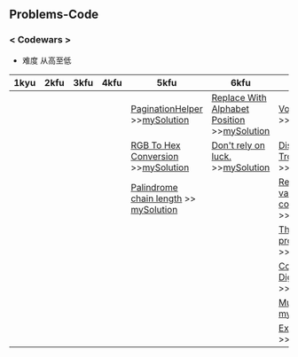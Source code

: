 ## Problems-Code
### < Codewars >
+ 难度 从高至低

| 1kyu  |  2kfu   |  3kfu   |  4kfu  | 5kfu   |   6kfu  | 7kfu   |
| --- | --- | --- | --- | --- | --- | --- |
|     |     |     |     |  [PaginationHelper][1]  >>[mySolution][2]  |   [Replace With Alphabet Position][3] >>[mySolution][4]  |  [Vowel Count][5]  >>[mySolution][6] |
|     |     |     |     |  [RGB To Hex Conversion][7] >>[mySolution][8]  |  [Don't rely on luck.][9] >>[mySolution][10]  |   [Disemvowel Trolls][11] >>[mySolution][12] |
|     |     |     |     |  [Palindrome chain length][13] >> [mySolution][14] |     |  [Regex validate PIN code][15] >>[mySolution][16]  |
|     |     |     |     |     |     |  [The highest profit wins!][17] >>[mySolution][18]  |
|     |     |     |     |     |     |  [Count the Digit][19] >>[mySolution][20]  |
|     |     |     |     |     |     |   [Mumbling][21] >> [mySolution][22] |
|     |     |     |     |     |     |  [Exes and Ohs][23] >>[mySolution][24] |





  [1]: https://www.codewars.com/kata/515bb423de843ea99400000a
  [2]: https://github.com/lmislm/Problems-Code/blob/master/Codewars-jsCodes/codewars_PaginationHelper.js
  [3]: https://www.codewars.com/kata/546f922b54af40e1e90001da
  [4]: https://github.com/lmislm/Problems-Code/blob/master/Codewars-jsCodes/codewars_Replace%20With%20Alphabet%20Position.js
  [5]: https://www.codewars.com/kata/54ff3102c1bad923760001f3
  [6]: https://github.com/lmislm/Problems-Code/blob/master/Codewars-jsCodes/codewars_Vowel%20Count.js
  [7]: https://www.codewars.com/kata/513e08acc600c94f01000001
  [8]: https://github.com/lmislm/Problems-Code/blob/master/Codewars-jsCodes/codewars_RGB%20To%20Hex%20Conversion.js
  [9]: https://www.codewars.com/kata/5268af3872b786f006000228
  [10]: https://github.com/lmislm/Problems-Code/blob/master/Codewars-jsCodes/codewars_Don%27t%20rely%20on%20luck..js
  [11]: https://www.codewars.com/kata/52fba66badcd10859f00097e
  [12]: https://github.com/lmislm/Problems-Code/blob/master/Codewars-jsCodes/codewars_Disemvowel_Trolls.js
  [13]: https://www.codewars.com/kata/525f039017c7cd0e1a000a26
  [14]: https://github.com/lmislm/Problems-Code/blob/master/Codewars-jsCodes/codewars_Palindrome_Chain_Length.js
  [15]: https://www.codewars.com/kata/55f8a9c06c018a0d6e000132
  [16]: https://github.com/lmislm/Problems-Code/blob/master/Codewars-jsCodes/codewars_Regex_validate_PIN_code.js
  [17]: https://www.codewars.com/kata/559590633066759614000063
  [18]: https://github.com/lmislm/Problems-Code/blob/master/Codewars-jsCodes/codewars_The_Highest_Profit_Wins.js
  [19]: https://www.codewars.com/kata/566fc12495810954b1000030
  [20]: https://github.com/lmislm/Problems-Code/blob/master/Codewars-jsCodes/codewars-countTheDigit.js
  [21]: https://www.codewars.com/kata/5667e8f4e3f572a8f2000039
  [22]: https://github.com/lmislm/Problems-Code/blob/master/Codewars-jsCodes/codewars-accm.js
  [23]: https://www.codewars.com/kata/55908aad6620c066bc00002a
  [24]: https://www.codewars.com/kata/55908aad6620c066bc00002a
  [25]: https://www.codewars.com/kata/525f039017c7cd0e1a000a26

